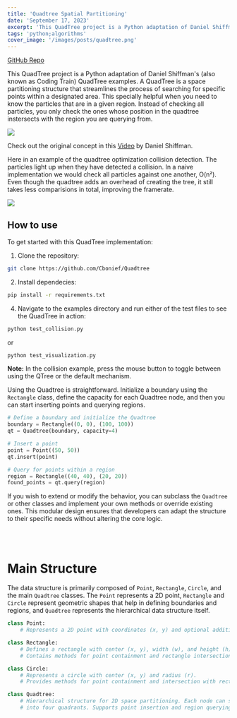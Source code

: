 ```yaml
---
title: 'Quadtree Spatial Partitioning'
date: 'September 17, 2023'
excerpt: 'This QuadTree project is a Python adaptation of Daniel Shiffman´s (also known as Coding Train) QuadTree examples.'
tags: 'python;algorithms'
cover_image: '/images/posts/quadtree.png'
---
```


<a href="https://github.com/Cbonief/Quadtree">GitHub Repo</a>

This QuadTree project is a Python adaptation of Daniel Shiffman's (also known as Coding Train) QuadTree examples. A QuadTree is a space partitioning structure that streamlines the process of searching for specific points within a designated area. This specially helpful when you need to know the particles that are in a given region. Instead of checking all particles, you only check the ones whose position in the quadtree instersects with the region you are querying from.

<img class='control-sim-panel' src='https://upload.wikimedia.org/wikipedia/commons/thumb/8/8b/Point_quadtree.svg/300px-Point_quadtree.svg.png'>

Check out the original concept in this <a href="https://www.youtube.com/watch?v=OJxEcs0w_kE">Video</a> by Daniel Shiffman.

Here in an example of the quadtree optimization collision detection. The particles light up when they have detected a collision. In a naive implementation we would check all particles against one another, O(n²). Even though the quadtree adds an overhead of creating the tree, it still takes less comparisions in total, improving the framerate.

<img class='quadtree-gif' src='/images/quadtree.gif'></img>

## How to use

To get started with this QuadTree implementation:

1. Clone the repository:
```bash
git clone https://github.com/Cbonief/Quadtree
```

2. Install dependecies:
```bash
pip install -r requirements.txt
```
4. Navigate to the examples directory and run either of the test files to see the QuadTree in action:
```bash
python test_collision.py
```
or
```bash
python test_visualization.py
```

**Note:** In the collision example, press the mouse button to toggle between using the QTree or the default mechanism.

Using the Quadtree is straightforward. Initialize a boundary using the `Rectangle` class, define the capacity for each Quadtree node, and then you can start inserting points and querying regions.

```python
# Define a boundary and initialize the Quadtree
boundary = Rectangle((0, 0), (100, 100))
qt = Quadtree(boundary, capacity=4)

# Insert a point
point = Point((50, 50))
qt.insert(point)

# Query for points within a region
region = Rectangle((40, 40), (20, 20))
found_points = qt.query(region)
```

If you wish to extend or modify the behavior, you can subclass the `Quadtree` or other classes and implement your own methods or override existing ones. This modular design ensures that developers can adapt the structure to their specific needs without altering the core logic.

<br>
<br>

# Main Structure
The data structure is primarily composed of `Point`, `Rectangle`, `Circle`, and the main `Quadtree` classes. The `Point` represents a 2D point, `Rectangle` and `Circle` represent geometric shapes that help in defining boundaries and regions, and `Quadtree` represents the hierarchical data structure itself.

```python
class Point:
    # Represents a 2D point with coordinates (x, y) and optional additional data.

class Rectangle:
    # Defines a rectangle with center (x, y), width (w), and height (h).
    # Contains methods for point containment and rectangle intersection.

class Circle:
    # Represents a circle with center (x, y) and radius (r).
    # Provides methods for point containment and intersection with rectangles.

class Quadtree:
    # Hierarchical structure for 2D space partitioning. Each node can subdivide
    # into four quadrants. Supports point insertion and region querying.

```